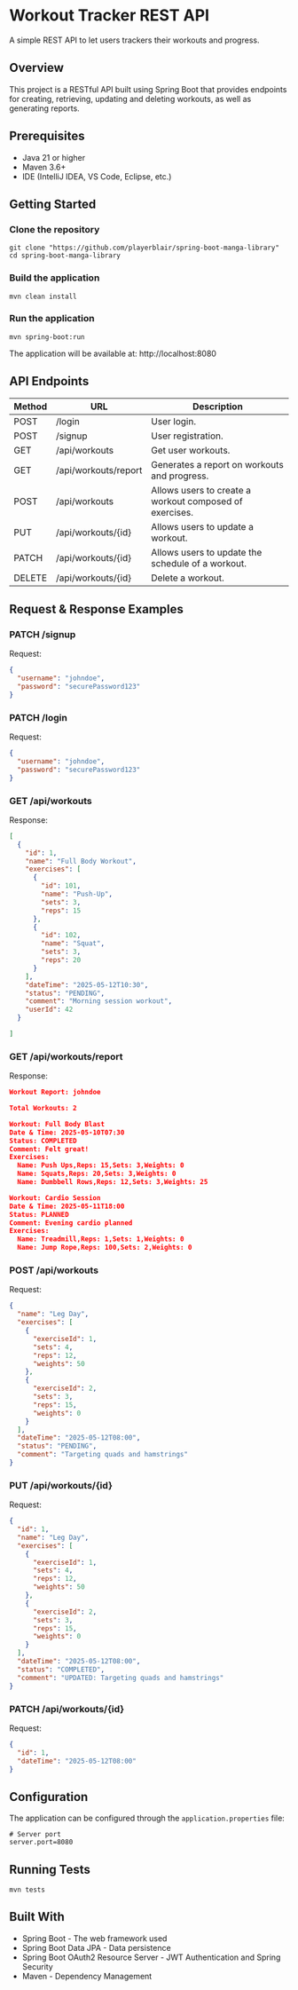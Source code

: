 # Workout Tracker REST API
A simple REST API to let users trackers their workouts and progress.

## Overview
This project is a RESTful API built using Spring Boot that provides endpoints for creating, retrieving, updating and deleting workouts, as well as generating reports.

## Prerequisites
- Java 21 or higher
- Maven 3.6+
- IDE (IntelliJ IDEA, VS Code, Eclipse, etc.)

## Getting Started
### Clone the repository
```shell
git clone "https://github.com/playerblair/spring-boot-manga-library"
cd spring-boot-manga-library
```
### Build the application
```shell
mvn clean install
```
### Run the application
```shell
mvn spring-boot:run
```
The application will be available at: http://localhost:8080

## API Endpoints
| Method | URL                  | Description                                             |
|--------|----------------------|---------------------------------------------------------|
| POST   | /login               | User login.                                             |
| POST   | /signup              | User registration.                                      |
| GET    | /api/workouts        | Get user workouts.                                      |
| GET    | /api/workouts/report | Generates a report on workouts and progress.            |
| POST   | /api/workouts        | Allows users to create a workout composed of exercises. |
| PUT    | /api/workouts/{id}   | Allows users to update a workout.                       |
| PATCH  | /api/workouts/{id}   | Allows users to update the schedule of a workout.       |
| DELETE | /api/workouts/{id}   | Delete a workout.                                       |

## Request & Response Examples
### PATCH /signup
Request:
```json
{
  "username": "johndoe",
  "password": "securePassword123"
}
```
### PATCH /login
Request:
```json
{
  "username": "johndoe",
  "password": "securePassword123"
}
```
### GET /api/workouts
Response:
```json
[
  {
    "id": 1,
    "name": "Full Body Workout",
    "exercises": [
      {
        "id": 101,
        "name": "Push-Up",
        "sets": 3,
        "reps": 15
      },
      {
        "id": 102,
        "name": "Squat",
        "sets": 3,
        "reps": 20
      }
    ],
    "dateTime": "2025-05-12T10:30",
    "status": "PENDING",
    "comment": "Morning session workout",
    "userId": 42
  }

]
```
### GET /api/workouts/report
Response:
```json
Workout Report: johndoe

Total Workouts: 2

Workout: Full Body Blast
Date & Time: 2025-05-10T07:30
Status: COMPLETED
Comment: Felt great!
Exercises:
  Name: Push Ups,Reps: 15,Sets: 3,Weights: 0
  Name: Squats,Reps: 20,Sets: 3,Weights: 0
  Name: Dumbbell Rows,Reps: 12,Sets: 3,Weights: 25

Workout: Cardio Session
Date & Time: 2025-05-11T18:00
Status: PLANNED
Comment: Evening cardio planned
Exercises:
  Name: Treadmill,Reps: 1,Sets: 1,Weights: 0
  Name: Jump Rope,Reps: 100,Sets: 2,Weights: 0

```
### POST /api/workouts
Request:
```json
{
  "name": "Leg Day",
  "exercises": [
    {
      "exerciseId": 1,
      "sets": 4,
      "reps": 12,
      "weights": 50
    },
    {
      "exerciseId": 2,
      "sets": 3,
      "reps": 15,
      "weights": 0
    }
  ],
  "dateTime": "2025-05-12T08:00",
  "status": "PENDING",
  "comment": "Targeting quads and hamstrings"
}

```
### PUT /api/workouts/{id}
Request:
```json
{
  "id": 1,
  "name": "Leg Day",
  "exercises": [
    {
      "exerciseId": 1,
      "sets": 4,
      "reps": 12,
      "weights": 50
    },
    {
      "exerciseId": 2,
      "sets": 3,
      "reps": 15,
      "weights": 0
    }
  ],
  "dateTime": "2025-05-12T08:00",
  "status": "COMPLETED",
  "comment": "UPDATED: Targeting quads and hamstrings"
}
```
### PATCH /api/workouts/{id}
Request:
```json
{
  "id": 1,
  "dateTime": "2025-05-12T08:00"
}
```

## Configuration
The application can be configured through the `application.properties` file:
```properties
# Server port
server.port=8080
```

## Running Tests
```shell
mvn tests
```

## Built With
- Spring Boot - The web framework used
- Spring Boot Data JPA - Data persistence
- Spring Boot OAuth2 Resource Server - JWT Authentication and Spring Security
- Maven - Dependency Management